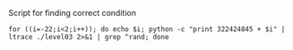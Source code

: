 Script for finding correct condition
```
for ((i=-22;i<2;i++)); do echo $i; python -c "print 322424845 + $i" | ltrace ./level03 2>&1 | grep ^rand; done
```
